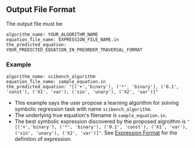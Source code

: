 
## Output File Format

The output file must be
```
algorithm_name: YOUR_ALGORITHM_NAME
equation_file_name: EXPRESSION_FILE_NAME.in
the_predicted_equation: YOUR_PREDICTED_EQUATION_IN_PREORDER_TRAVERSAL_FORMAT
```

### Example
```
algorithm_name: scibench_algorithm
equation_file_name: sample_equation.in
the_predicted_equation: "[('+','binary'), ('*', 'binary'), ('0.1', 'const'), ('X1', 'var'), ('sin', 'unary'), ('X2', 'var')]"
```
- This example says the user propose a learning algorithm for solving symbolic regression task with name `scibench_algorithm`. 
- The underlying true equation's filename is `sample_equation.in`. 
- The best symbolic expression discovered by the proposed algroithm is `"[('+','binary'), ('*', 'binary'), ('0.1', 'const'), ('X1', 'var'), ('sin', 'unary'), ('X2', 'var')]"`. See [Expression Format](/file-formats/expression-format/) for the defintion of expression.